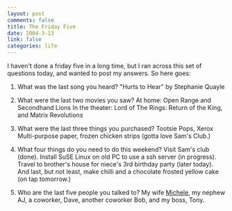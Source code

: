 ```yaml
--- 
layout: post
comments: false
title: The Friday Five
date: 2004-3-13
link: false
categories: life
---
```

I haven't done a friday five in a long time, but I ran across this set of questions today, and wanted to post my answers. So here goes:

1. What was the last song you heard?
"Hurts to Hear" by Stephanie Quayle

2. What were the last two movies you saw?
At home: Open Range and Secondhand Lions
In the theater: Lord of The Rings: Return of the King, and Matrix Revolutions

3. What were the last three things you purchased?
Tootsie Pops, Xerox Multi-purpose paper, frozen chicken strips (gotta love Sam's Club.)

4. What four things do you need to do this weekend?
Visit Sam's club (done). Install SuSE Linux on old PC to use a ssh server (in progress). Travel to brother's house for niece's 3rd birthday party (later today). And last, but not least, make chilli and a chocolate frosted yellow cake (on tap tomorrow.)

5. Who are the last five people you talked to?
My wife <a href="http://andifyoudidknow.com/" title="And If You Did Know?">Michele</a>, my nephew AJ, a coworker, Dave, another coworker Bob, and my boss, Tony.
